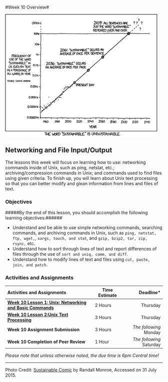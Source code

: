 #Week 10 Overview#

![XKCD sustainability comic](images/xkcd_sustainable.png)
## Networking and File Input/Output ##

The lessons this week will focus on learning how to use: networking commands inside of Unix, such as ping, netstat, etc.; archiving/compression commands in Unix; and commands used to find files using given criteria. To finish up, you will learn about Unix text processing so that you can better modify and glean information from lines and files of text.


### Objectives ###

#####By the end of this lesson, you should accomplish the following learning objectives:######

- Understand and be able to use simple networking commands, searching commands, and archiving commands in Unix, such as ```ping, netstat, ftp, wget,```, ```xargs, touch, and stat```, and ```gzip, bzip2, tar, zip, rsync,``` etc.
- Understand how to sort through lines of text and report differences of files through the use of ```sort and uniq, comm, and diff```.
- Understand how to modify lines of text and files using ```cut, paste, join, and patch```.


### Activities and Assignments ###

|Activities and Assignments | Time Estimate | Deadline* |
|:------| -----|--------:|
|**[Week 10 Lesson 1: Unix: Networking and Basic Commands](lesson1.md)**| 2 Hours |Thursday|
|**[Week 10 Lesson 2:Unix Text Processing](lesson2.md)**| 3 Hours | Thursday|
|**Week 10 Assignment Submission**| 3 Hours | *The following*  Monday | 
|**Week 10 Completion of Peer Review**| 1 Hour | *The following* Saturday |


*Please note that unless otherwise noted, the due time is 6pm Central time!*

----------

Photo Credit: [Sustainable Comic](http://imgs.xkcd.com/comics/sustainable.png) by Randall Monroe, Accessed on 31 July 2015.

